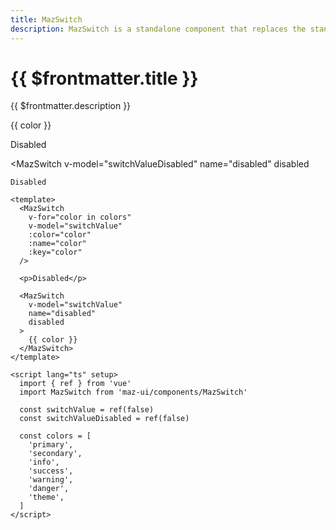 ```yaml
---
title: MazSwitch
description: MazSwitch is a standalone component that replaces the standard html input checkbox. Color options are available.
---
```


# {{ $frontmatter.title }}

{{ $frontmatter.description }}

<!--@include: ./../.vitepress/mixins/getting-started.md-->

<div class="maz-flex maz-flex-col maz-gap-3">
  <MazSwitch
    v-for="color in colors"
    v-model="switchValue"
    :color="color"
    :name="color"
    :key="color"
  >
    {{ color }}
  </MazSwitch>

  <p>Disabled</p>

  <MazSwitch
    v-model="switchValueDisabled"
    name="disabled"
    disabled
  >
    Disabled
  </MazSwitch>
</div>

```vue
<template>
  <MazSwitch
    v-for="color in colors"
    v-model="switchValue"
    :color="color"
    :name="color"
    :key="color"
  />

  <p>Disabled</p>

  <MazSwitch
    v-model="switchValue"
    name="disabled"
    disabled
  >
    {{ color }}
  </MazSwitch>
</template>

<script lang="ts" setup>
  import { ref } from 'vue'
  import MazSwitch from 'maz-ui/components/MazSwitch'

  const switchValue = ref(false)
  const switchValueDisabled = ref(false)

  const colors = [
    'primary',
    'secondary',
    'info',
    'success',
    'warning',
    'danger',
    'theme',
  ]
</script>
```

<!--@include: ./../.vitepress/generated-docs/maz-switch.doc.md-->

<script lang="ts" setup>
  import { ref } from 'vue'
  const switchValue = ref(false)
  const switchValueDisabled = ref(false)

  const colors = [
    'primary',
    'secondary',
    'info',
    'success',
    'warning',
    'danger',
    'theme',
  ]
</script>
